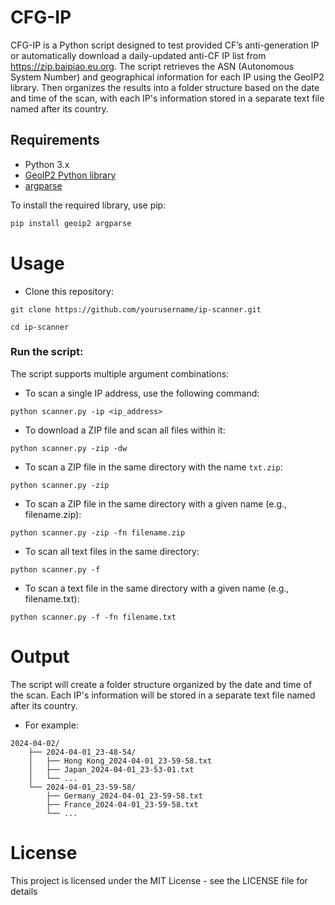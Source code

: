 # CFG-IP 

CFG-IP is a Python script designed to test provided CF’s anti-generation IP or automatically download a daily-updated anti-CF IP list from https://zip.baipiao.eu.org. The script retrieves the ASN (Autonomous System Number) and geographical information for each IP using the GeoIP2 library. Then organizes the results into a folder structure based on the date and time of the scan, with each IP's information stored in a separate text file named after its country.

## Requirements

- Python 3.x
- [GeoIP2 Python library](https://github.com/maxmind/GeoIP2-python)
- [argparse](https://docs.python.org/3/library/argparse.html)

To install the required library, use pip:

```sh
pip install geoip2 argparse
```

# Usage
- Clone this repository:
```
git clone https://github.com/yourusername/ip-scanner.git
```
```
cd ip-scanner
```
### Run the script:
The script supports multiple argument combinations:

- To scan a single IP address, use the following command:

```
python scanner.py -ip <ip_address>
```

- To download a ZIP file and scan all files within it:
  
```
python scanner.py -zip -dw
```

- To scan a ZIP file in the same directory with the name `txt.zip`:
 
```
python scanner.py -zip
```
  
- To scan a ZIP file in the same directory with a given name (e.g., filename.zip):

```
python scanner.py -zip -fn filename.zip
```

- To scan all text files in the same directory:
  
```
python scanner.py -f
```

- To scan a text file in the same directory with a given name (e.g., filename.txt):

```
python scanner.py -f -fn filename.txt
```

# Output
The script will create a folder structure organized by the date and time of the scan. Each IP's information will be stored in a separate text file named after its country.

- For example:

```
2024-04-02/
    ├── 2024-04-01_23-48-54/
    │   ├── Hong Kong_2024-04-01_23-59-58.txt
    │   ├── Japan_2024-04-01_23-53-01.txt
    │   └── ...
    └── 2024-04-01_23-59-58/
        ├── Germany_2024-04-01_23-59-58.txt
        ├── France_2024-04-01_23-59-58.txt
        └── ...
```

# License
This project is licensed under the MIT License - see the LICENSE file for details

